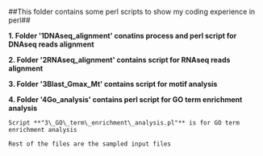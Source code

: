 ##This folder contains some perl scripts to show my coding experience in perl##

**1. Folder '1DNAseq_alignment' conatins process and perl script for DNAseq reads alignment**  

**2. Folder '2RNAseq_alignment' contains script for RNAseq reads alignment**

**3. Folder '3Blast_Gmax_Mt' contains script for motif analysis**

**4. Folder '4Go_analysis' contains perl script for GO term enrichment analysis** 

	Script **"3\_GO\_term\_enrichment\_analysis.pl"** is for GO term enrichment analysis

	Rest of the files are the sampled input files


	